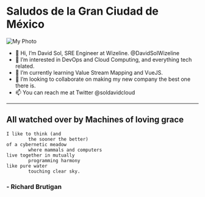 # Saludos de la Gran Ciudad de México

![My Photo](https://avatars1.githubusercontent.com/u/33080295?s=400&u=a885bf35747eb7f9d783d1b55ce50a430e9a72ea&v=4)

- 👋 Hi, I’m David Sol, SRE Engineer at Wizeline. @DavidSolWizeline
- 👀 I’m interested in DevOps and Cloud Computing, and everything tech related.
- 🌱 I’m currently learning Value Stream Mapping and VueJS.
- 💞️ I’m looking to collaborate on making my new company the best one there is.
- 📫 You can reach me at Twitter @soldavidcloud

---

## All watched over by Machines of loving grace

``` text
I like to think (and
        the sooner the better)
of a cybernetic meadow
        where mammals and computers
live together in mutually
        programming harmony
like pure water
        touching clear sky.
```

### - Richard Brutigan
